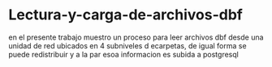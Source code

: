 # Lectura-y-carga-de-archivos-dbf
en el presente trabajo muestro un proceso para leer archivos dbf desde una unidad de red ubicados en 4 subniveles d ecarpetas, de igual forma se puede redistribuir y a la par esoa informacion es subida a postgresql
